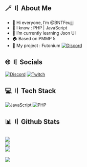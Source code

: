 ## <a id="aboutme"></a>🪄 〢 About Me

- 👋 Hi everyone, I’m @BNTFeujjj
- 👀 I know : PHP | JavaScript
- 🌱 I’m currently learning Json UI
- 🏠 Based on PMMP 5
- 🚧 My project : Futonium [![Discord](https://img.shields.io/discord/1239607050988818432?label=Discord&logo=discord&color=blue)]([https://discord.gg/futonium](https://discord.gg/EPKcucew5z))


## <a id="socials"></a>🌐 〢 Socials
[![Discord](https://img.shields.io/badge/Discord-%237289DA.svg?logo=discord&logoColor=white)](https://discord.gg/futonium) [![Twitch](https://img.shields.io/badge/Twitch-%239146FF.svg?logo=Twitch&logoColor=white)](https://twitch.tv/bntfeujjj04)

## <a id="techstack"></a>💻 〢 Tech Stack
![JavaScript](https://img.shields.io/badge/javascript-%23323330.svg?style=for-the-badge&logo=javascript&logoColor=%23F7DF1E) ![PHP](https://img.shields.io/badge/php-3670A0?style=for-the-badge&logo=php&logoColor=ffdd54)

## <a id="githubstats"></a>📊 〢 Github Stats
![](https://github-readme-stats.vercel.app/api?username=fBNTFeujjj&theme=dark&hide_border=false&include_all_commits=true&count_private=false)<br/>
![](https://github-readme-streak-stats.herokuapp.com/?user=fBNTFeujjj&theme=dark&hide_border=false)<br/>
![](https://github-readme-stats.vercel.app/api/top-langs/?username=fBNTFeujjj&theme=dark&hide_border=false&include_all_commits=true&count_private=false&layout=compact)
---
[![](https://visitcount.itsvg.in/api?id=fBNTFeujjj&icon=2&color=12)](https://visitcount.itsvg.in)
